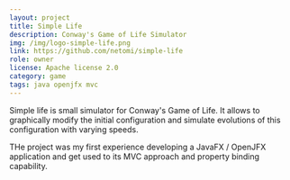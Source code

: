 ```yaml
---
layout: project
title: Simple Life
description: Conway's Game of Life Simulator
img: /img/logo-simple-life.png
link: https://github.com/netomi/simple-life
role: owner
license: Apache license 2.0
category: game
tags: java openjfx mvc
---
```


Simple life is small simulator for Conway's Game of Life. It allows to graphically modify the initial configuration
and simulate evolutions of this configuration with varying speeds.

THe project was my first experience developing a JavaFX / OpenJFX application and get used to its MVC approach and
property binding capability.

<div class="img_row">
	<img class="col three" src="{{ site.baseurl }}/img/screenshot-simple-life.png" alt="" title="Screenshot" style="object-fit: contain"/>
</div>
